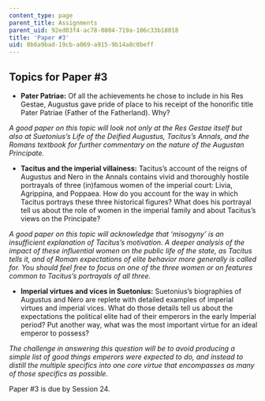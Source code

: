 ```yaml
---
content_type: page
parent_title: Assignments
parent_uid: 92ed03f4-ac78-0804-719a-106c33b18018
title: 'Paper #3'
uid: 0b6a9bad-19cb-a069-a915-9b14a8c0beff
---
```


Topics for Paper #3
-------------------

*   **Pater Patriae:** Of all the achievements he chose to include in his Res Gestae, Augustus gave pride of place to his receipt of the honorific title Pater Patriae (Father of the Fatherland). Why?

_A good paper on this topic will look not only at the Res Gestae itself but also at Suetonius’s Life of the Deified Augustus, Tacitus’s Annals, and the Romans textbook for further commentary on the nature of the Augustan Principate._

*   **Tacitus and the imperial villainess:** Tacitus’s account of the reigns of Augustus and Nero in the Annals contains vivid and thoroughly hostile portrayals of three (in)famous women of the imperial court: Livia, Agrippina, and Poppaea. How do you account for the way in which Tacitus portrays these three historical figures? What does his portrayal tell us about the role of women in the imperial family and about Tacitus’s views on the Principate?

_A good paper on this topic will acknowledge that ‘misogyny’ is an insufficient explanation of Tacitus’s motivation. A deeper analysis of the impact of these influential women on the public life of the state, as Tacitus tells it, and of Roman expectations of elite behavior more generally is called for. You should feel free to focus on one of the three women or on features common to Tacitus’s portrayals of all three._

*   **Imperial virtues and vices in Suetonius:** Suetonius’s biographies of Augustus and Nero are replete with detailed examples of imperial virtues and imperial vices. What do those details tell us about the expectations the political elite had of their emperors in the early Imperial period? Put another way, what was the most important virtue for an ideal emperor to possess?

_The challenge in answering this question will be to avoid producing a simple list of good things emperors were expected to do, and instead to distill the multiple specifics into one core virtue that encompasses as many of those specifics as possible._

Paper #3 is due by Session 24.